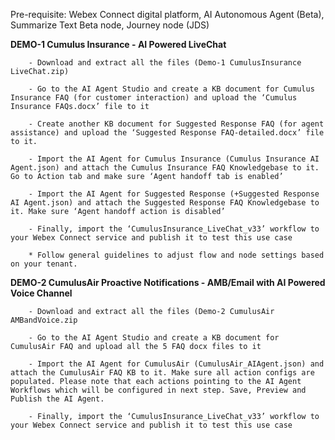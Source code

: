 Pre-requisite: Webex Connect digital platform, AI Autonomous Agent (Beta), Summarize Text Beta node, Journey node (JDS)

**DEMO-1 Cumulus Insurance - AI Powered LiveChat**
        
        - Download and extract all the files (Demo-1 CumulusInsurance LiveChat.zip)
        
        - Go to the AI Agent Studio and create a KB document for Cumulus Insurance FAQ (for customer interaction) and upload the ‘Cumulus Insurance FAQs.docx’ file to it
        
        - Create another KB document for Suggested Response FAQ (for agent assistance) and upload the ‘Suggested Response FAQ-detailed.docx’ file to it.
        
        - Import the AI Agent for Cumulus Insurance (Cumulus Insurance AI Agent.json) and attach the Cumulus Insurance FAQ Knowledgebase to it. Go to Action tab and make sure ‘Agent handoff tab is enabled’
        
        - Import the AI Agent for Suggested Response (+Suggested Response AI Agent.json) and attach the Suggested Response FAQ Knowledgebase to it. Make sure ‘Agent handoff action is disabled’
        
        - Finally, import the ‘CumulusInsurance_LiveChat_v33’ workflow to your Webex Connect service and publish it to test this use case
        
        * Follow general guidelines to adjust flow and node settings based on your tenant.


**DEMO-2 CumulusAir Proactive Notifications - AMB/Email with AI Powered Voice Channel**
        
        - Download and extract all the files (Demo-2 CumulusAir AMBandVoice.zip
        
        - Go to the AI Agent Studio and create a KB document for CumulusAir FAQ and upload all the 5 FAQ docx files to it
        
        - Import the AI Agent for CumulusAir (CumulusAir_AIAgent.json) and attach the CumulusAir FAQ KB to it. Make sure all action configs are populated. Please note that each actions pointing to the AI Agent Workflows which will be configured in next step. Save, Preview and Publish the AI Agent.
        
        - Finally, import the ‘CumulusInsurance_LiveChat_v33’ workflow to your Webex Connect service and publish it to test this use case
